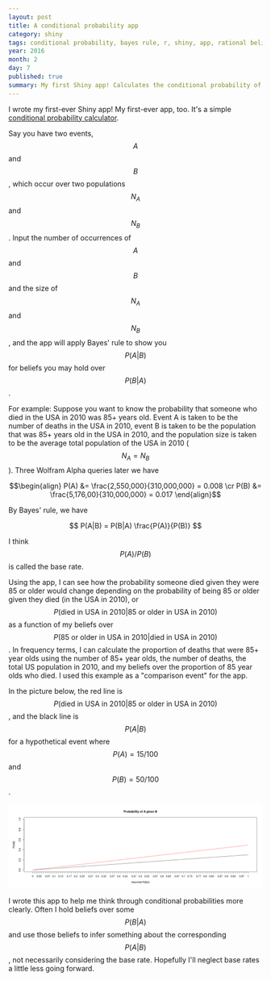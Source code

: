 ```yaml
---
layout: post
title: A conditional probability app
category: shiny
tags: conditional probability, bayes rule, r, shiny, app, rational belief
year: 2016
month: 2
day: 7
published: true
summary: My first Shiny app! Calculates the conditional probability of an event A given an event B and a population P for a range of assumed P(B|A).
---
```


I wrote my first-ever Shiny app! My first-ever app, too. It's a simple [conditional probability calculator](https://akhilrao.shinyapps.io/conditionalProbApp/). 

Say you have two events, $$A$$ and $$B$$, which occur over two populations $$N_A$$ and $$N_B$$. Input the number of occurrences of $$A$$ and $$B$$ and the size of $$N_A$$ and $$N_B$$, and the app will apply Bayes' rule to show you $$P(A|B)$$ for beliefs you may hold over $$P(B|A)$$.

For example: Suppose you want to know the probability that someone who died in the USA in 2010 was 85+ years old. Event A is taken to be the number of deaths in the USA in 2010, event B is taken to be the population that was 85+ years old in the USA in 2010, and the population size is taken to be the average total population of the USA in 2010 ($$N_A = N_B$$). Three Wolfram Alpha queries later we have

$$\begin{align}
P(A) &= \frac{2,550,000}{310,000,000} = 0.008 \cr
P(B) &= \frac{5,176,00}{310,000,000} = 0.017
\end{align}$$

By Bayes' rule, we have

$$ P(A|B) = P(B|A) \frac{P(A)}{P(B)} $$

I think $$ P(A)/P(B) $$ is called the base rate. 

Using the app, I can see how the probability someone died given they were 85 or older would change depending on the probability of being 85 or older given they died (in the USA in 2010), or $$P(\text{died in USA in 2010|85 or older in USA in 2010})$$ as a function of my beliefs over $$P(\text{85 or older in USA in 2010|died in USA in 2010})$$. In frequency terms, I can calculate the proportion of deaths that were 85+ year olds using the number of 85+ year olds, the number of deaths, the total US population in 2010, and my beliefs over the proportion of 85 year olds who died. I used this example as a "comparison event" for the app.

In the picture below, the red line is $$P(\text{died in USA in 2010|85 or older in USA in 2010})$$, and the black line is $$P(A|B)$$ for a hypothetical event where $$P(A) = 15/100$$ and $$P(B) = 50/100$$.

[![Example](/public/images/conditionalProbApp/stock.png "Example")](/public/images/conditionalProbApp/stock.png "Example")

I wrote this app to help me think through conditional probabilities more clearly. Often I hold beliefs over some $$P(B|A)$$ and use those beliefs to infer something about the corresponding $$P(A|B)$$, not necessarily considering the base rate. Hopefully I'll neglect base rates a little less going forward.